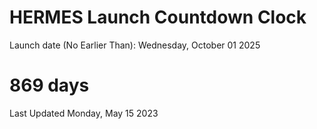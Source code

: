 # HERMES Launch Countdown Clock

Launch date (No Earlier Than): Wednesday, October 01 2025
# 869 days

Last Updated Monday, May 15 2023